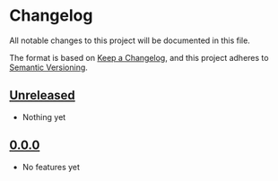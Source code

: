 # Changelog

All notable changes to this project will be documented in this file.

The format is based on [Keep a Changelog](https://keepachangelog.com/en/1.0.0/),
and this project adheres to [Semantic Versioning](https://semver.org/spec/v2.0.0.html).

## [Unreleased]

- Nothing yet

## [0.0.0]

- No features yet

[unreleased]: https://github.com/blakeNaccarato/past/compare/0.0.0...HEAD
[0.0.0]: https://github.com/blakeNaccarato/past/releases/tag/0.0.0
